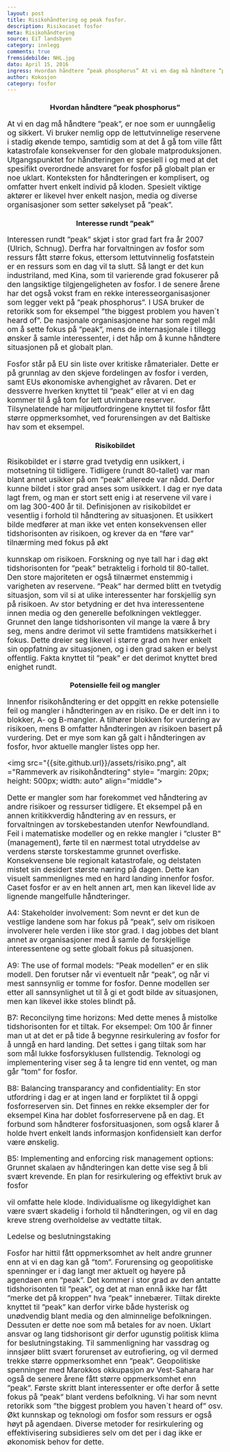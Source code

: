 ```yaml
---
layout: post
title: Risikohåndtering og peak fosfor.
description: Risikocaset fosfor
meta: Risikohåndtering
source: EiT landsbyen
category: innlegg
comments: true
fremsidebilde: NHL.jpg
dato: April 15, 2016
ingress: Hvordan håndtere ”peak phosphorus” At vi en dag må håndtere ”peak”, er noe som er uunngåelig og sikkert. Vi bruker nemlig opp de lettutvinnelige reservene i stadig økende tempo, samtidig som at det å gå tom ville fått katastrofale konsekvenser for den globale matproduksjonen. Utgangspunktet for håndteringen er spesiell i og med at det spesifikt overordnede ansvaret for fosfor på globalt plan er noe uklart. Konteksten for håndteringen er komplisert, og omfatter hvert enkelt individ på kloden. Spesielt viktige aktører er likevel hver enkelt nasjon, media og diverse organisasjoner som setter søkelyset på ”peak”.
author: Kokosjon
category: fosfor
---
```


<style type="text/css">
	h1 {text-align: center;}
	h3 {text-align: center;}
	h5 {text-align: center;}
	h6 {text-align: center;}
	p {font-size: 125%}
</style>

<h3>Hvordan håndtere ”peak phosphorus”</h3>

At vi en dag må håndtere ”peak”, er noe som er uunngåelig og sikkert. Vi bruker nemlig opp de lettutvinnelige reservene i stadig økende tempo, samtidig som at det å gå tom ville fått katastrofale konsekvenser for den globale matproduksjonen. Utgangspunktet for håndteringen er spesiell i og med at det spesifikt overordnede ansvaret for fosfor på globalt plan er noe uklart. Konteksten for håndteringen er komplisert, og omfatter hvert enkelt individ på kloden. Spesielt viktige aktører er likevel hver enkelt nasjon, media og diverse organisasjoner som setter søkelyset på ”peak”.

<h3>Interesse rundt ”peak”</h3>

Interessen rundt ”peak” skjøt i stor grad fart fra år 2007 (Ulrich, Schnug). Derfra har forvaltningen av fosfor som ressurs fått større fokus, ettersom lettutvinnelig fosfatstein er en ressurs som en dag vil ta slutt. Så langt er det kun industriland, med Kina, som til varierende grad fokuserer på den langsiktige tilgjengeligheten av fosfor. I de senere årene har det også vokst fram en rekke interesseorganisasjoner som legger vekt på ”peak phosphorus”. I USA bruker de retorikk som for eksempel ”the biggest problem you haven´t heard of”. De nasjonale organisasjonene har som regel mål om å sette fokus på ”peak”, mens de internasjonale i tillegg ønsker å samle interessenter, i det håp om å kunne håndtere situasjonen på et globalt plan.

Fosfor står på EU sin liste over kritiske råmaterialer. Dette er på grunnlag av den skjeve fordelingen av fosfor i verden, samt EUs økonomiske avhengighet av råvaren. Det er dessverre hverken knyttet til ”peak” eller at vi en dag kommer til å gå tom for lett utvinnbare reserver. Tilsynelatende har miljøutfordringene knyttet til fosfor fått større oppmerksomhet, ved forurensingen av det Baltiske hav som et eksempel.

<h3>Risikobildet</h3>

Risikobildet er i større grad tvetydig enn usikkert, i motsetning til tidligere. Tidligere (rundt 80-tallet) var man blant annet usikker på om ”peak” allerede var nådd. Derfor kunne bildet i stor grad anses som usikkert. I dag er nye data lagt frem, og man er stort sett enig i at reservene vil vare i om lag 300-400 år til. Definisjonen av risikobildet er vesentlig i forhold til håndtering av situasjonen. Et usikkert bilde medfører at man ikke vet enten konsekvensen eller tidshorisonten av risikoen, og krever da en ”føre var” tilnærming med fokus på økt

kunnskap om risikoen. Forskning og nye tall har i dag økt tidshorisonten for ”peak” betraktelig i forhold til 80-tallet. Den store majoriteten er også tilnærmet enstemmig i varigheten av reservene. ”Peak” har dermed blitt en tvetydig situasjon, som vil si at ulike interessenter har forskjellig syn på risikoen. Av stor betydning er det hva interessentene innen media og den generelle befolkningen vektlegger. Grunnet den lange tidshorisonten vil mange la være å bry seg, mens andre derimot vil sette framtidens matsikkerhet i fokus. Dette dreier seg likevel i større grad om hver enkelt sin oppfatning av situasjonen, og i den grad saken er belyst offentlig. Fakta knyttet til ”peak” er det derimot knyttet bred enighet rundt.

<h3>Potensielle feil og mangler</h3>

Innenfor risikohåndtering er det oppgitt en rekke potensielle feil og mangler i håndteringen av en risiko. De er delt inn i to blokker, A- og B-mangler. A tilhører blokken for vurdering av risikoen, mens B omfatter håndteringen av risikoen basert på vurdering. Det er mye som kan gå galt i håndteringen av fosfor, hvor aktuelle mangler listes opp her.

<img src="{{site.github.url}}/assets/risiko.png", alt ="Rammeverk av risikohåndtering" style= "margin: 20px; height: 500px; width: auto" align="middle">

Dette er mangler som har forekommet ved håndtering av andre risikoer og ressurser tidligere. Et eksempel på en annen kritikkverdig håndtering av en ressurs, er forvaltningen av torskebestanden utenfor Newfoundland. Feil i matematiske modeller og en rekke mangler i ”cluster B” (management), førte til en nærmest total utryddelse av verdens største torskestamme grunnet overfiske. Konsekvensene ble regionalt katastrofale, og delstaten mistet sin desidert største næring på dagen. Dette kan visuelt sammenlignes med en hard landing innenfor fosfor. Caset fosfor er av en helt annen art, men kan likevel lide av lignende mangelfulle håndteringer.

A4: Stakeholder involvement: Som nevnt er det kun de vestlige landene som har fokus på ”peak”, selv om risikoen involverer hele verden i like stor grad. I dag jobbes det blant annet av organisasjoner med å samle de forskjellige interessentene og sette globalt fokus på situasjonen.

A9: The use of formal models: ”Peak modellen” er en slik modell. Den forutser når vi eventuelt når ”peak”, og når vi mest sannsynlig er tomme for fosfor. Denne modellen ser etter all sannsynlighet ut til å gi et godt bilde av situasjonen, men kan likevel ikke stoles blindt på.

B7: Reconcilyng time horizons: Med dette menes å mistolke tidshorisonten for et tiltak. For eksempel: Om 100 år finner man ut at det er på tide å begynne resirkulering av fosfor for å unngå en hard landing. Det settes i gang tiltak som har som mål lukke fosforsyklusen fullstendig. Teknologi og implementering viser seg å ta lengre tid enn ventet, og man går ”tom” for fosfor.

B8: Balancing transparancy and confidentiality: En stor utfordring i dag er at ingen land er forpliktet til å oppgi fosforreserven sin. Det finnes en rekke eksempler der for eksempel Kina har doblet fosforreservene på en dag. Et forbund som håndterer fosforsituasjonen, som også klarer å holde hvert enkelt lands informasjon konfidensielt kan derfor være ønskelig.

B5: Implementing and enforcing risk management options: Grunnet skalaen av håndteringen kan dette vise seg å bli svært krevende. En plan for resirkulering og effektivt bruk av fosfor

vil omfatte hele klode. Individualisme og likegyldighet kan være svært skadelig i forhold til håndteringen, og vil en dag kreve streng overholdelse av vedtatte tiltak.

Ledelse og beslutningstaking

Fosfor har hittil fått oppmerksomhet av helt andre grunner enn at vi en dag kan gå ”tom”. Forurensing og geopolitiske spenninger er i dag langt mer aktuelt og høyere på agendaen enn ”peak”. Det kommer i stor grad av den antatte tidshorisonten til ”peak”, og det at man ennå ikke har fått ”merke det på kroppen” hva ”peak” innebærer. Tiltak direkte knyttet til ”peak” kan derfor virke både hysterisk og unødvendig blant media og den alminnelige befolkningen. Dessuten er dette noe som må betales for av noen. Uklart ansvar og lang tidshorisont gir derfor ugunstig politisk klima for beslutningstaking. Til sammenligning har vassdrag og innsjøer blitt svært forurenset av eutrofiering, og vil dermed trekke større oppmerksomhet enn ”peak”. Geopolitiske spenninger med Marokkos okkupasjon av Vest-Sahara har også de senere årene fått større oppmerksomhet enn ”peak”. Første skritt blant interessenter er ofte derfor å sette fokus på ”peak” blant verdens befolkning. Vi har som nevnt retorikk som ”the biggest problem you haven`t heard of” osv. Økt kunnskap og teknologi om fosfor som ressurs er også høyt på agendaen. Diverse metoder for resirkulering og effektivisering subsidieres selv om det per i dag ikke er økonomisk behov for dette. 